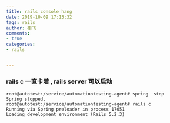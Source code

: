 ```yaml
---
title: rails console hang
date: 2019-10-09 17:15:32
tags: rails
author: 相飞
comments:
- true
categories:
- rails


---
```



### rails c 一直卡着 , rails server 可以启动


```
root@autotest:/service/automationtesting-agent# spring  stop
Spring stopped.
root@autotest:/service/automationtesting-agent# rails c
Running via Spring preloader in process 17051
Loading development environment (Rails 5.2.3)


```
